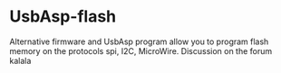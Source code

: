 # UsbAsp-flash

Alternative firmware and UsbAsp program allow you to program flash memory on the protocols spi, I2C, MicroWire.
Discussion on the forum kalala
